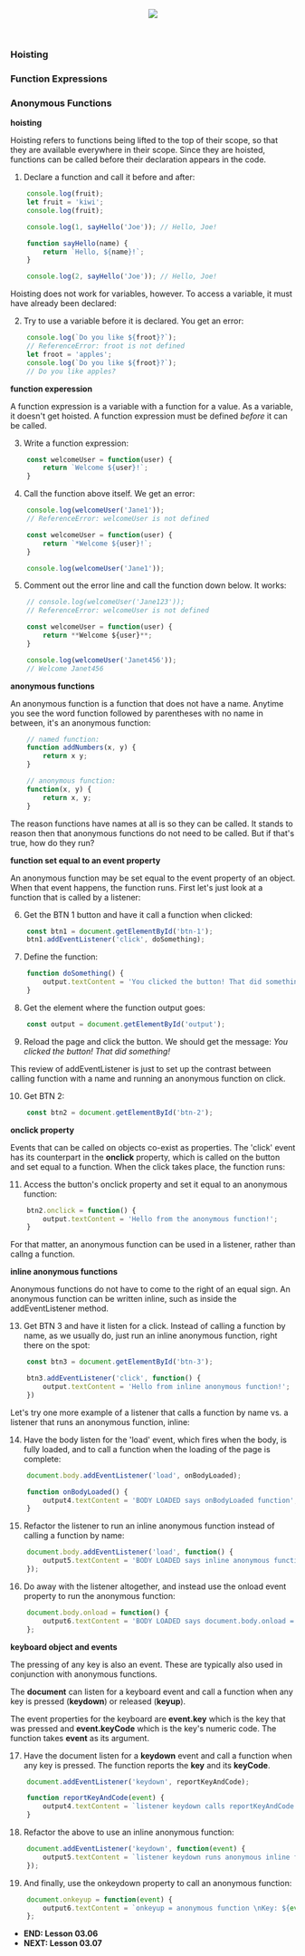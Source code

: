 <!-- ## Lesson 03.06 -->

<p align="center">
<img src="../../images/lessons/ND-JS-Bootcamp-Lesson-Banner-0306.jpg">
</p>

<br>

### Hoisting
### Function Expressions
### Anonymous Functions

**hoisting**

Hoisting refers to functions being lifted to the top of their  scope, so that they are available everywhere in their scope. Since they are hoisted, functions can be called before their declaration appears in the code.

1. Declare a function and call it before and after:

```js
    console.log(fruit);
    let fruit = 'kiwi';
    console.log(fruit);

    console.log(1, sayHello('Joe')); // Hello, Joe!

    function sayHello(name) {
        return `Hello, ${name}!`;
    }

    console.log(2, sayHello('Joe')); // Hello, Joe!
```

Hoisting does not work for variables, however. To access a variable, it must have already been declared:

2. Try to use a variable before it is declared. You get an error:

```js
    console.log(`Do you like ${froot}?`); 
    // ReferenceError: froot is not defined
    let froot = 'apples';
    console.log(`Do you like ${froot}?`);
    // Do you like apples?
```

**function experession**

A function expression is a variable with a function for a value. As a variable, it doesn't get hoisted. A function expression must be defined *before* it can be called. 


3. Write a function expression:

```js
    const welcomeUser = function(user) {
        return `Welcome ${user}!`;
    }
```

4. Call the function above itself. We get an error:

```js
    console.log(welcomeUser('Jane1')); 
    // ReferenceError: welcomeUser is not defined

    const welcomeUser = function(user) {
        return `*Welcome ${user}!`;
    }

    console.log(welcomeUser('Jane1'));
```

5. Comment out the error line and call the function down below. It works:

```js
    // console.log(welcomeUser('Jane123')); 
    // ReferenceError: welcomeUser is not defined

    const welcomeUser = function(user) {
        return **Welcome ${user}**;
    }

    console.log(welcomeUser('Janet456'));
    // Welcome Janet456
```

**anonymous functions**

An anonymous function is a function that does not have a name. Anytime you see the word function followed by parentheses with no name in between, it's an anonymous function:

```js
    // named function:
    function addNumbers(x, y) {
        return x y;
    }

    // anonymous function:
    function(x, y) {
        return x, y;
    }
```

The reason functions have names at all is so they can be called. It stands to reason then that anonymous functions do not need to be called. But if that's true, how do they run? 

**function set equal to an event property**

An anonymous function may be set equal to the event property of an object. When that event happens, the function runs. First let's just look at a function that is called by a listener:

6. Get the BTN 1 button and have it call a function when clicked:

```js
    const btn1 = document.getElementById('btn-1');
    btn1.addEventListener('click', doSomething);
```

7. Define the function:

```js
    function doSomething() {
        output.textContent = 'You clicked the button! That did something!';
    }
```

8. Get the element where the function output goes:

```js
    const output = document.getElementById('output');
```

9. Reload the page and click the button. We should get the message: *You clicked the button! That did something!*

This review of addEventListener is just to set up the contrast between calling function with a name and running an anonymous function on click.

10. Get BTN 2:

```js
    const btn2 = document.getElementById('btn-2');
```

**onclick property**

Events that can be called on objects co-exist as properties. The 'click' event has its counterpart in the **onclick** property, which is called on the button and set equal to a function. When the click takes place, the function runs:

11. Access the button's onclick property and set it equal to an anonymous function:

```js
    btn2.onclick = function() {
        output.textContent = 'Hello from the anonymous function!';
    }
```

For that matter, an anonymous function can be used in a listener, rather than callng a function.

**inline anonymous functions**

Anonymous functions do not have to come to the right of an equal sign. An anonymous function can be written inline, such as inside the addEventListener method.

13. Get BTN 3 and have it listen for a click. Instead of calling a function by name, as we usually do, just run an inline anonymous function, right there on the spot:

```js
    const btn3 = document.getElementById('btn-3');

    btn3.addEventListener('click', function() {
        output.textContent = 'Hello from inline anonymous function!';
    })
```

Let's try one more example of a listener that calls a function by name vs. a listener that runs an anonymous function, inline:

14. Have the body listen for the 'load' event, which fires when the body, is fully loaded, and to call a function when the loading of the page is complete:

```js
    document.body.addEventListener('load', onBodyLoaded);

    function onBodyLoaded() {
        output4.textContent = 'BODY LOADED says onBodyLoaded function';
    }
```

15. Refactor the listener to run an inline anonymous function instead of calling a function by name:

```js
    document.body.addEventListener('load', function() {
        output5.textContent = 'BODY LOADED says inline anonymous function';
    });
```

16. Do away with the listener altogether, and instead use the onload event property to run the anonymous function:

```js
    document.body.onload = function() {
        output6.textContent = 'BODY LOADED says document.body.onload = anonymous function'; 
    };
```

**keyboard object and events**

The pressing of any key is also an event. These are typically also used in conjunction with anonymous functions.

The **document** can listen for a keyboard event and call a function when any key is pressed (**keydown**) or released (**keyup**). 

The event properties for the keyboard are **event.key** which is the key that was pressed and **event.keyCode** which is the key's numeric code. The function takes **event** as its argument.

17. Have the document listen for a **keydown** event and call a function when any key is pressed. The function reports the **key** and its **keyCode**. 

```js
    document.addEventListener('keydown', reportKeyAndCode);

    function reportKeyAndCode(event) {
        output4.textContent = `listener keydown calls reportKeyAndCode function:\nKey: ${event.key} Code: ${event.keyCode}`;
    }
```

18. Refactor the above to use an inline anonymous function:

```js
    document.addEventListener('keydown', function(event) {
        output5.textContent = `listener keydown runs anonymous inline function:\nKey: ${event.key} Code: ${event.keyCode}`;
    });
```

19. And finally, use the onkeydown property to call an anonymous function:

```js
    document.onkeyup = function(event) {
        output6.textContent = `onkeyup = anonymous function \nKey: ${event.key} Code: ${event.keyCode}`;
    };
```

- **END: Lesson 03.06**
- **NEXT: Lesson 03.07**

